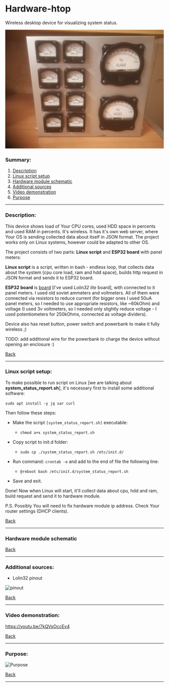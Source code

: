 # Hardware-htop
Wireless desktop device for visualizing system status.

![Device](docs/photos/device.jpg) <!-- .element height="50%" width="50%" -->

### Summary:

1. [Description](#description)
2. [Linux script setup](#linux-script-setup)
3. [Hardware module schematic](#hardware-module-schematic)
4. [Additional sources](#additional-sources)
5. [Video demonstration](#video-demonstration)
6. [Purpose](#purpose)  

------------------------------------------------------------------------------------------------------------------
### Description:

This device shows load of Your CPU cores, used HDD space in percents and used RAM in percents. It's wireless.
It has it's own web server, where Your OS is sending collected data about itself in JSON format. The project 
works only on Linux systems, however could be adapted to other OS.

The project consists of two parts: **Linux script** and **ESP32 board** with panel meters:

**Linux script** is a script, written in bash - endless loop, that collects data about the system (cpu core load, 
ram and hdd space), builds http request in JSON format and sends it to ESP32 board.

**ESP32 board** is [board][board_wiki] [I've used _Lolin32 lite_ board], with connected to it panel meters. I used old soviet 
ammeters and voltmeters. All of them were connected via resistors to reduce current (for bigger ones I used 50uA 
panel meters, so I needed to use appropriate resistors, like ~60kOhm) and voltage (I used 3v voltmeters, so I needed 
only slightly reduce voltage - I used potentiometers for 250kOhms, connected as voltage dividers).

Device also has reset button, power switch and powerbank to make it fully wireless ;)

TODO: add additional wire for the powerbank to charge the device without opening an enclosure :)


[Back](#summary)

------------------------------------------------------------------------------------------------------------------
### Linux script setup:

To make possible to run script on Linux [we are talking about **system_status_report.sh**], it's necessary first to install 
some additional software:

```sudo apt install -y jq sar curl```

Then follow these steps:

- Make the script ```[system_status_report.sh]``` executable:
  - ```chmod a+x system_status_report.sh```

- Copy script to init.d folder:
  - ```sudo cp ./system_status_report.sh /etc/init.d/``` 

- Run command: ```crontab -e``` and add to the end of file the following line:
  - ```@reboot bash /etc/init.d/system_status_report.sh```
  
- Save and exit.  

Done! Now when Linux will start, it'll collect data about cpu, hdd and ram, build request and send it to hardware module. 

P.S. Possibly You will need to fix hardware module ip address. Check Your router settings (DHCP clients).

[Back](#summary)

------------------------------------------------------------------------------------------------------------------
### Hardware module schematic



[Back](#summary)

------------------------------------------------------------------------------------------------------------------
### Additional sources:

- Lolin32 pinout

![pinout](docs/ESP32_Pinout.png)

[Back](#summary)

------------------------------------------------------------------------------------------------------------------
### Video demonstration:

https://youtu.be/7kQVsOccEv4 

[Back](#summary)

------------------------------------------------------------------------------------------------------------------
### Purpose:

![Purpose](docs/PURPOSE.JPG)


[Back](#summary)

------------------------------------------------------------------------------------------------------------------

  [board_wiki]: <https://wiki.wemos.cc/products:lolin32:lolin32_lite>